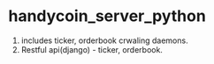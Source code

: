 # handycoin_server_python
1. includes ticker, orderbook crwaling daemons.
2. Restful api(django) - ticker, orderbook.
